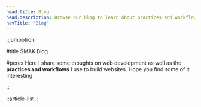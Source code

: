 ```yaml
---
head.title: Blog
head.description: Browse our blog to learn about practices and workflows we use to make your websites awesome.
navTitle: "Blog"
---
```


::jumbotron

#title
ŠMAK Blog

#perex
Here I share some thoughts on web development as well as the **practices and workflows** I use to build websites. Hope you find some of it interesting.

::

::article-list
::
